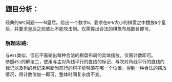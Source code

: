 ## 题目分析：
经典的`NPC`问题——N皇后。给出一个数字`N`，要求在`N*N`大小的棋盘之中摆放`N`个皇后，并要求皇后之前彼此不能攻击到。仅需算出合法的棋盘布局数目即可。  
### 解题思路:   
与`#51`类似，但已不需输出每种合法的棋盘布局的具体摆放，仅需计数即可。  
参照`#51`的解法二，使用与主对角线平行的直线的标记、与次对角线平行的直线的标记以及列的标记来判断当前行的棋子能够落在哪一个位置。得到一种合法的摆放情况，将计数值加一即可，整体时间复杂度不变。
